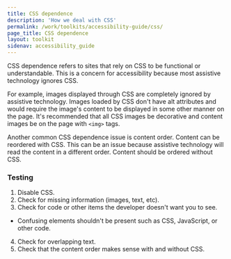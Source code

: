 ```yaml
---
title: CSS dependence
description: 'How we deal with CSS'
permalink: /work/toolkits/accessibility-guide/css/
page_title: CSS dependence
layout: toolkit
sidenav: accessibility_guide
---
```

CSS dependence refers to sites that rely on CSS to be functional or understandable. This is a concern for accessibility because most assistive technology ignores CSS.

For example, images displayed through CSS are completely ignored by assistive technology. Images loaded by CSS don't have alt attributes and would require the image's content to be displayed in some other manner on the page. It's recommended that all CSS images be decorative and content images be on the page with `<img>` tags.

Another common CSS dependence issue is content order. Content can be reordered with CSS. This can be an issue because assistive technology will read the content in a different order. Content should be ordered without CSS.

### Testing

1. Disable CSS.
2. Check for missing information (images, text, etc).
3. Check for code or other items the developer doesn't want you to see.
  * Confusing elements shouldn't be present such as CSS, JavaScript, or other code.
4. Check for overlapping text.
5. Check that the content order makes sense with and without CSS.

